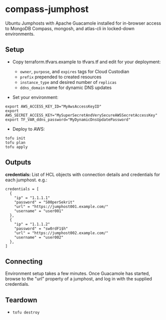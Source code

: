 compass-jumphost
================

Ubuntu Jumphosts with Apache Guacamole installed for in-browser access to 
MongoDB Compass, mongosh, and atlas-cli in locked-down environments.

Setup
-----

- Copy terraform.tfvars.example to tfvars.tf and edit for your deployment:
  - `owner`, `purpose`, and `expires` tags for Cloud Custodian
  - `prefix` prepended to created resources
  - `instance_type` and desired number of `replicas`
  - `ddns_domain` name for dynamic DNS updates

- Set your environment:
```
export AWS_ACCESS_KEY_ID="MyAwsAccessKeyID"
export AWS_SECRET_ACCESS_KEY="MySuperSecretAndVerySecureAWSSecretAccessKey"
export TF_VAR_ddns_password="MyDynamicDnsUpdatePassword"
```

- Deploy to AWS:
```
tofu init
tofu plan
tofu apply
```

Outputs
-------

**credentials:** List of HCL objects with connection details and credentials for each jumphost. e.g.:
```
credentials = [
  {
    "ip" = "1.1.1.1"
    "password" = "S00perSekrit"
    "url" = "https://jumphost001.example.com/"
    "username" = "user001"
  },
  {
    "ip" = "1.1.1.2"
    "password" = "sw0rdF1$h"
    "url" = "https://jumphost002.example.com/"
    "username" = "user002"
  },
]
```

Connecting
----------
Environment setup takes a few minutes. Once Guacamole has started, browse to the
"url" property of a jumphost, and log in with the supplied credentials.

Teardown
--------
- `tofu destroy`


